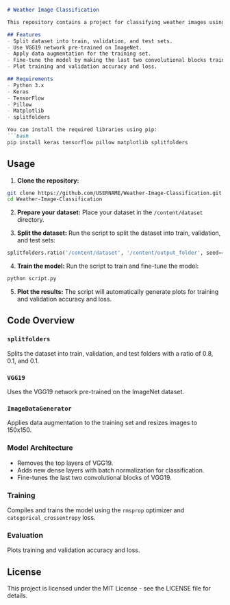 ```markdown
# Weather Image Classification

This repository contains a project for classifying weather images using a convolutional neural network (CNN) based on the VGG19 model trained on the ImageNet dataset. The project includes steps for data preprocessing, model training, fine-tuning, and evaluation.

## Features
- Split dataset into train, validation, and test sets.
- Use VGG19 network pre-trained on ImageNet.
- Apply data augmentation for the training set.
- Fine-tune the model by making the last two convolutional blocks trainable.
- Plot training and validation accuracy and loss.

## Requirements
- Python 3.x
- Keras
- TensorFlow
- Pillow
- Matplotlib
- splitfolders

You can install the required libraries using pip:
```bash
pip install keras tensorflow pillow matplotlib splitfolders
```

## Usage

1. **Clone the repository:**
```bash
git clone https://github.com/USERNAME/Weather-Image-Classification.git
cd Weather-Image-Classification
```

2. **Prepare your dataset:**
   Place your dataset in the `/content/dataset` directory.

3. **Split the dataset:**
   Run the script to split the dataset into train, validation, and test sets:
```python
splitfolders.ratio('/content/dataset', '/content/output_folder', seed=42, ratio=(0.8, 0.1, 0.1))
```

4. **Train the model:**
   Run the script to train and fine-tune the model:
```python
python script.py
```

5. **Plot the results:**
   The script will automatically generate plots for training and validation accuracy and loss.

## Code Overview

### `splitfolders`
Splits the dataset into train, validation, and test folders with a ratio of 0.8, 0.1, and 0.1.

### `VGG19`
Uses the VGG19 network pre-trained on the ImageNet dataset.

### `ImageDataGenerator`
Applies data augmentation to the training set and resizes images to 150x150.

### Model Architecture
- Removes the top layers of VGG19.
- Adds new dense layers with batch normalization for classification.
- Fine-tunes the last two convolutional blocks of VGG19.

### Training
Compiles and trains the model using the `rmsprop` optimizer and `categorical_crossentropy` loss.

### Evaluation
Plots training and validation accuracy and loss.

## License
This project is licensed under the MIT License - see the LICENSE file for details.
